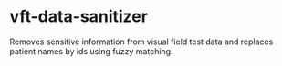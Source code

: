 # vft-data-sanitizer

Removes sensitive information from visual field test data and replaces
patient names by ids using fuzzy matching.
